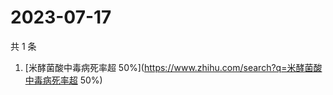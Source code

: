 # 2023-07-17

共 1 条

<!-- BEGIN -->
<!-- 最后更新时间 Mon Jul 17 2023 06:02:55 GMT+0800 (China Standard Time) -->

1. [米酵菌酸中毒病死率超
   50%](https://www.zhihu.com/search?q=米酵菌酸中毒病死率超 50%)

<!-- END -->
